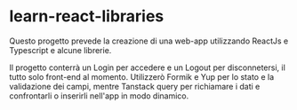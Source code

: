 # learn-react-libraries
Questo progetto prevede la creazione di una web-app utilizzando ReactJs e Typescript e alcune librerie.

Il progetto conterrà un Login per accedere e un Logout per disconnetersi, il tutto solo front-end al momento.
Utilizzerò Formik e Yup per lo stato e la validazione dei campi, mentre Tanstack query per richiamare i dati e confrontarli o inserirli nell'app in modo dinamico.
